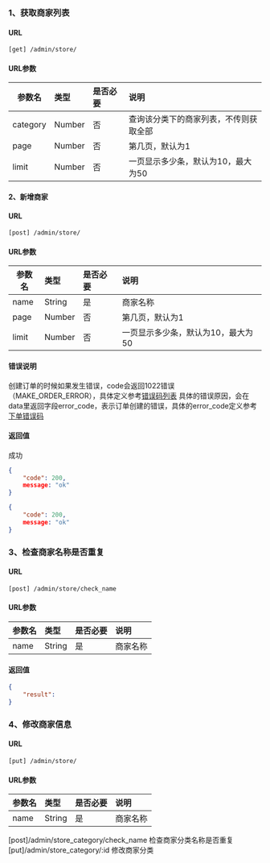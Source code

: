 ### 1、获取商家列表
#### URL
```
[get] /admin/store/
```

#### URL参数

| 参数名         | 类型           | 是否必要  | 说明 |
| ------------- |:------------- | :----- | :----- |
| category      | Number | 否 | 查询该分类下的商家列表，不传则获取全部 |
| page          | Number | 否 | 第几页，默认为1 |
| limit         | Number | 否 | 一页显示多少条，默认为10，最大为50 |

#### 2、新增商家
#### URL
```
[post] /admin/store/
```

#### URL参数
| 参数名         | 类型           | 是否必要  | 说明 |
| ------------- |:------------- | :----- | :----- |
| name          | String | 是 | 商家名称 |
| page          | Number | 否 | 第几页，默认为1 |
| limit         | Number | 否 | 一页显示多少条，默认为10，最大为50 |


#### 错误说明
创建订单的时候如果发生错误，code会返回1022错误（MAKE_ORDER_ERROR），具体定义参考[错误码列表](error.md#错误码列表)
具体的错误原因，会在data里返回字段error_code，表示订单创建的错误，具体的error_code定义参考[下单错误码](error.md#下单错误码)

#### 返回值
成功

``` json
{
    "code": 200,
    message: "ok"
}
```


``` json
{
    "code": 200,
    message: "ok"
}
```

### 3、检查商家名称是否重复
#### URL
```
[post] /admin/store/check_name
```

#### URL参数
| 参数名         | 类型           | 是否必要  | 说明 |
| ------------- |:------------- | :----- | :----- |
| name          | String | 是 | 商家名称 |

#### 返回值
``` json
{
    "result":
}
```

### 4、修改商家信息
#### URL
```
[put] /admin/store/
```

#### URL参数
| 参数名         | 类型           | 是否必要  | 说明 |
| ------------- |:------------- | :----- | :----- |
| name          | String | 是 | 商家名称 |


[post]/admin/store_category/check_name  检查商家分类名称是否重复
[put]/admin/store_category/:id  修改商家分类
